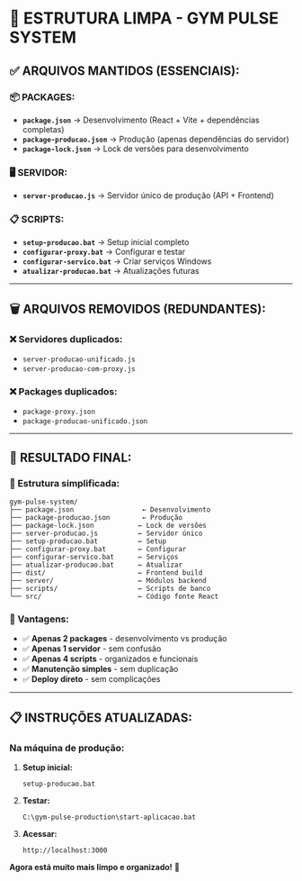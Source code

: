 # 🧹 ESTRUTURA LIMPA - GYM PULSE SYSTEM

## ✅ **ARQUIVOS MANTIDOS (ESSENCIAIS):**

### **📦 PACKAGES:**
- **`package.json`** → Desenvolvimento (React + Vite + dependências completas)
- **`package-producao.json`** → Produção (apenas dependências do servidor)
- **`package-lock.json`** → Lock de versões para desenvolvimento

### **🖥️ SERVIDOR:**
- **`server-producao.js`** → Servidor único de produção (API + Frontend)

### **📋 SCRIPTS:**
- **`setup-producao.bat`** → Setup inicial completo
- **`configurar-proxy.bat`** → Configurar e testar
- **`configurar-servico.bat`** → Criar serviços Windows  
- **`atualizar-producao.bat`** → Atualizações futuras

---

## 🗑️ **ARQUIVOS REMOVIDOS (REDUNDANTES):**

### **❌ Servidores duplicados:**
- `server-producao-unificado.js`
- `server-producao-com-proxy.js`

### **❌ Packages duplicados:**
- `package-proxy.json`
- `package-producao-unificado.json`

---

## 🎯 **RESULTADO FINAL:**

### **📂 Estrutura simplificada:**
```
gym-pulse-system/
├── package.json                 ← Desenvolvimento
├── package-producao.json        ← Produção
├── package-lock.json           ← Lock de versões
├── server-producao.js          ← Servidor único
├── setup-producao.bat          ← Setup
├── configurar-proxy.bat        ← Configurar
├── configurar-servico.bat      ← Serviços
├── atualizar-producao.bat      ← Atualizar
├── dist/                       ← Frontend build
├── server/                     ← Módulos backend
├── scripts/                    ← Scripts de banco
└── src/                        ← Código fonte React
```

### **🚀 Vantagens:**
- ✅ **Apenas 2 packages** - desenvolvimento vs produção
- ✅ **Apenas 1 servidor** - sem confusão
- ✅ **Apenas 4 scripts** - organizados e funcionais
- ✅ **Manutenção simples** - sem duplicação
- ✅ **Deploy direto** - sem complicações

---

## 📋 **INSTRUÇÕES ATUALIZADAS:**

### **Na máquina de produção:**

1. **Setup inicial:**
   ```batch
   setup-producao.bat
   ```

2. **Testar:**
   ```batch
   C:\gym-pulse-production\start-aplicacao.bat
   ```

3. **Acessar:**
   ```
   http://localhost:3000
   ```

**Agora está muito mais limpo e organizado!** 🎉
